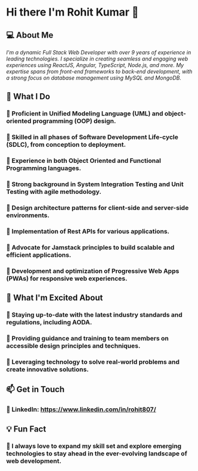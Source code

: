 # Hi there I'm Rohit Kumar 👋

## 💻 About Me
 _I'm a dynamic Full Stack Web Developer with over 9 years of experience in leading technologies. I specialize in creating seamless and engaging web experiences using ReactJS, Angular, TypeScript, Node.js, and more. My expertise spans from front-end frameworks to back-end development, with a strong focus on database management using MySQL and MongoDB._

##  🌱 What I Do ###  

### 🔹 Proficient in Unified Modeling Language (UML) and object-oriented programming (OOP) design.

### 🔹 Skilled in all phases of Software Development Life-cycle (SDLC), from conception to deployment.

### 🔹 Experience in both Object Oriented and Functional Programming languages.

### 🔹 Strong background in System Integration Testing and Unit Testing with agile methodology.

### 🔹 Design architecture patterns for client-side and server-side environments.

### 🔹 Implementation of Rest APIs for various applications.

### 🔹 Advocate for Jamstack principles to build scalable and efficient applications.

### 🔹 Development and optimization of Progressive Web Apps (PWAs) for responsive web experiences.

##  🚀 What I'm Excited About ### 
### 🔹 Staying up-to-date with the latest industry standards and regulations, including AODA.

### 🔹 Providing guidance and training to team members on accessible design principles and techniques.

### 🔹 Leveraging technology to solve real-world problems and create innovative solutions.


##  📫 Get in Touch  ### 
### 🎯 LinkedIn: https://www.linkedin.com/in/rohit807/


## 💡 Fun Fact
### 📌 I always love to expand my skill set and explore emerging technologies to stay ahead in the ever-evolving landscape of web development.

<!--
**rohit13807/rohit13807** is a ✨ _special_ ✨ repository because its `README.md` (this file) appears on your GitHub profile.

Here are some ideas to get you started:

- 🔭 I’m currently working on ...
- 🌱 I’m currently learning ...
- 👯 I’m looking to collaborate on ...
- 🤔 I’m looking for help with ...
- 💬 Ask me about ...
- 📫 How to reach me: ...
- 😄 Pronouns: ...
- ⚡ Fun fact: ...
-->
